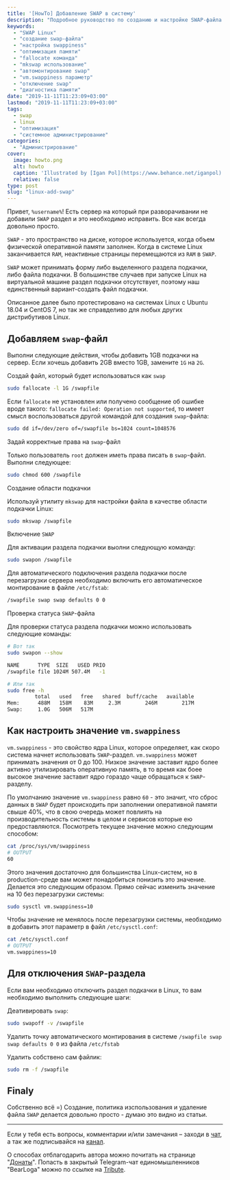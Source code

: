 ```yaml
---
title: '[HowTo] Добавление SWAP в систему'
description: "Подробное руководство по созданию и настройке SWAP-файла в Linux. Инструкции для Ubuntu/CentOS, управление параметром swappiness, активация и отключение подкачки."
keywords:
  - "SWAP Linux"
  - "создание swap-файла"
  - "настройка swappiness"
  - "оптимизация памяти"
  - "fallocate команда"
  - "mkswap использование"
  - "автомонтирование swap"
  - "vm.swappiness параметр"
  - "отключение swap"
  - "диагностика памяти"
date: "2019-11-11T11:23:09+03:00"
lastmod: "2019-11-11T11:23:09+03:00"
tags:
  - swap
  - linux
  - "оптимизация"
  - "системное администрирование"
categories:
  - "Администрирование"
cover:
  image: howto.png
  alt: howto
  caption: 'Illustrated by [Igan Pol](https://www.behance.net/iganpol)'
  relative: false
type: post
slug: "linux-add-swap"
---
```


Привет, `%username%`! Есть сервер на который при разворачивании не добавили `SWAP` раздел и это необходимо исправить. Все как всегда довольно просто.

`SWAP` - это пространство на диске, которое используется, когда объем физической оперативной памяти заполнен. Когда в системе Linux заканчивается `RAM`, неактивные страницы перемещаются из `RAM` в `SWAP`.

`SWAP` может принимать форму либо выделенного раздела подкачки, либо файла подкачки. В большинстве случаев при запуске Linux на виртуальной машине раздел подкачки отсутствует, поэтому наш единственный вариант-создать файл подкачки.

Описанное далее было протестировано на системах Linux с Ubuntu 18.04 и CentOS 7, но так же справделиво для любых других дистрибутивов Linux.

## Добавляем `swap`-файл

Выполни следующие действия, чтобы добавить 1GB подкачки на сервер. Если хочешь добавить 2GB вместо 1GB, замените `1G` на `2G`.

Создай файл, который будет использоваться как `swap`

```bash
sudo fallocate -l 1G /swapfile
```

Если `fallocate` не установлен или получено сообщение об ошибке вроде такого: `fallocate failed: Operation not supported`, то имеет смысл воспользоваться другой командой для создания  `swap`-файла:

```bash
sudo dd if=/dev/zero of=/swapfile bs=1024 count=1048576
```

Задай корректные права на `swap`-файл

Только пользователь `root` должен иметь права писать в `swap`-файл. Выполни следующее:

```bash
sudo chmod 600 /swapfile
```

Создание области подкачки

Используй утилиту `mkswap` для настройки файла в качестве области подкачки Linux:

```bash
sudo mkswap /swapfile
```

Включение `SWAP`

Для активации раздела подкачки выолни следующую команду:

```bash
sudo swapon /swapfile
```

Для автоматического подключения раздела подкачки после перезагрузки сервера необходимо включить его автоматическое монтирование в файле `/etc/fstab`:

```bash
/swapfile swap swap defaults 0 0
```

Проверка статуса `SWAP`-файла

Для проверки статуса раздела подкачки можно использовать следующие команды:

```bash
# Вот так
sudo swapon --show

NAME      TYPE  SIZE   USED PRIO
/swapfile file 1024M 507.4M   -1

# Или так
sudo free -h
         total   used   free   shared  buff/cache   available
Mem:      488M   158M    83M     2.3M        246M        217M
Swap:     1.0G   506M   517M
```

## Как настроить значение `vm.swappiness`

`vm.swappiness` - это свойство ядра Linux, которое определяет, как скоро система начнет использовать `SWAP`-раздел. `vm.swappiness` может принимать значения от 0 до 100. Низкое значение заставит ядро более активно утилизировать оперативную память, в то время как боее высокое значение заставит ядро гораздо чаще обращаться к `SWAP`-разделу.

По умолчанию значение `vm.swappiness` равно `60` - это значит, что сброс данных в `SWAP` будет происходить при заполнении оперативной памяти свыше 40%, что в свою очередь может повлиять на производительность системы в целом и сервисов которые ею предоставляются. Посмотреть текущее значение можно следующим способом:

```bash
cat /proc/sys/vm/swappiness
# OUTPUT
60
```

Этого значения достаточно для большинства Linux-систем, но в production-среде вам может понадобиться понизить это значение. Делается это следующим образом. Прямо сейчас изменить значение на 10 без перезагрузки системы:

```bash
sudo sysctl vm.swappiness=10
```

Чтобы значение не менялось после перезагрузки системы, необходимо в добавить этот параметр в файл `/etc/sysctl.conf`:

```bash
cat /etc/sysctl.conf
# OUTPUT
vm.swappiness=10
```

## Для отключения `SWAP`-раздела

Если вам необходимо отключить раздел подкачки в Linux, то вам необходимо выполнить следующие шаги:

Деативировать `swap`:

```bash
sudo swapoff -v /swapfile
```

Удалить точку автоматического монтирования в системе `/swapfile swap swap defaults 0 0` из файла `/etc/fstab`

Удалить собствено сам файлик:

```bash
sudo rm -f /swapfile
```

## Finaly

Собственно всё =) Создание, политика изспользования и удаление файла `SWAP` делается довольно просто - думаю это видно из статьи.

---

Если у тебя есть вопросы, комментарии и/или замечания – заходи в [чат](https://ttttt.me/jtprogru_chat), а так же подписывайся на [канал](https://ttttt.me/jtprogru_channel).

О способах отблагодарить автора можно почитать на странице "[Донаты](https://jtprog.ru/donations/)". Попасть в закрытый Telegram-чат единомышленников "BearLoga" можно по ссылке на [Tribute](https://web.tribute.tg/s/oRV).
